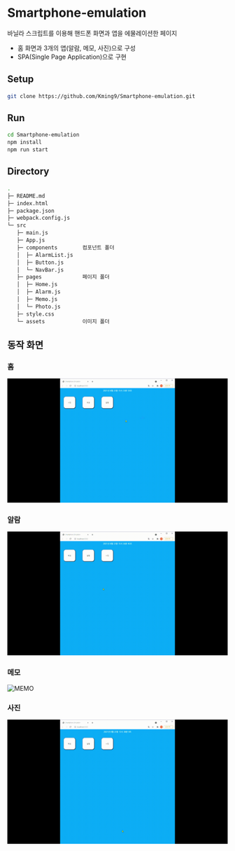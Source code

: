# Smartphone-emulation

바닐라 스크립트를 이용해 핸드폰 화면과 앱을 에물레이션한 페이지

- 홈 화면과 3개의 앱(알람, 메모, 사진)으로 구성
- SPA(Single Page Application)으로 구현



## Setup

```bash
git clone https://github.com/Kming9/Smartphone-emulation.git
```



## Run

```bash
cd Smartphone-emulation
npm install
npm run start
```



## Directory

```bash
.
├─ README.md
├─ index.html
├─ package.json
├─ webpack.config.js
└─ src
   ├─ main.js
   ├─ App.js
   ├─ components        컴포넌트 폴더
   │  ├─ AlarmList.js   
   │  ├─ Button.js   
   │  └─ NavBar.js
   ├─ pages             페이지 폴더
   │  ├─ Home.js
   │  ├─ Alarm.js
   │  ├─ Memo.js
   │  └─ Photo.js
   ├─ style.css
   └─ assets            이미지 폴더

```



## 동작 화면

### 홈

![HOME](/design/HOME.gif)



### 알람

![ALARM](/design/ALARM.gif)



### 메모

![MEMO](/design/MEMO.gif)



### 사진

![PHOTO](/design/PHOTO.gif)

